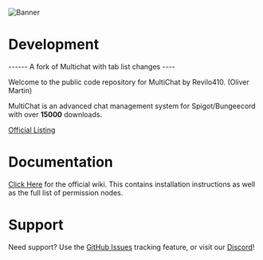 ![Banner](https://i58.servimg.com/u/f58/17/28/12/77/banner10.png)

# Development

------ A fork of Multichat with tab list changes ----

Welcome to the public code repository for MultiChat by Revilo410. (Oliver Martin)

MultiChat is an advanced chat management system for Spigot/Bungeecord with over **15000** downloads.

[Official Listing](https://www.spigotmc.org/resources/multichat.26204/)

# Documentation

[Click Here](https://github.com/MultiChat/Development/wiki) for the official wiki. This contains installation instructions as well as the full list of permission nodes.

# Support

Need support? Use the [GitHub Issues](https://github.com/MultiChat/Development/issues) tracking feature, or visit our [Discord](https://discord.gg/PVreERC)!
